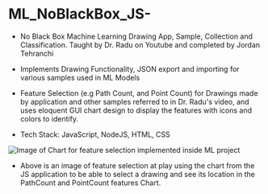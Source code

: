 # ML_NoBlackBox_JS-
- No Black Box Machine Learning Drawing App, Sample, Collection and Classification. Taught by Dr. Radu on Youtube and completed by Jordan Tehranchi

- Implements Drawing Functionality, JSON export and importing for various samples used in ML Models
- Feature Selection (e.g Path Count, and Point Count) for Drawings made by application and other samples referred to in Dr. Radu's video, and uses eloquent GUI chart design to display the features with icons and colors to identify.
- Tech Stack: JavaScript, NodeJS, HTML, CSS

![Image of Chart for feature selection implemented inside ML project](https://github.com/jtehranchi123/ML_NoBlackBox_JS-/blob/main/ChartPic_ML.png)

* Above is an image of feature selection at play using the chart from the JS application to be able to select a drawing and see its location in the PathCount and PointCount features Chart.
